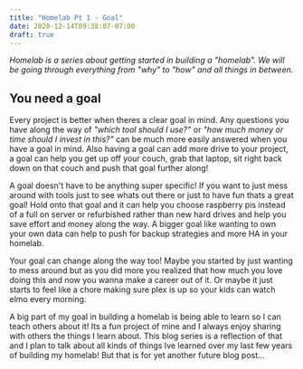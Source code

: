 ```yaml
---
title: "Homelab Pt 1 - Goal"
date: 2020-12-14T09:38:07-07:00
draft: true
---
```

_Homelab is a series about getting started in building a "homelab". We will be going through everything from "why" to "how" and all things in between._

## You need a goal
Every project is better when theres a clear goal in mind. Any questions you have
along the way of _"which tool should I use?"_ or _"how much money or time should I
invest in this?"_ can be much more easily answered when you have a goal in mind.
Also having a goal can add more drive to your project, a goal can help you get
up off your couch, grab that laptop, sit right back down on that couch and push
that goal further along!

A goal doesn't have to be anything super specific! If you want to just mess
around with tools just to see whats out there or just to have fun thats a great
goal! Hold onto that goal and it can help you choose raspberry pis instead of a
full on server or refurbished rather than new hard drives and help you save
effort and money along the way. A bigger goal like wanting to own your own data
can help to push for backup strategies and more HA in your homelab.

Your goal can change along the way too! Maybe you started by just wanting to
mess around but as you did more you realized that how much you love doing this
and now you wanna make a career out of it. Or maybe it just starts to feel like
a chore making sure plex is up so your kids can watch elmo every morning.

A big part of my goal in building a homelab is being able to learn so I can
teach others about it! Its a fun project of mine and I always enjoy sharing with
others the things I learn about. This blog series is a reflection of that and I
plan to talk about all kinds of things Ive learned over my last few years of
building my homelab! But that is for yet another future blog post...
